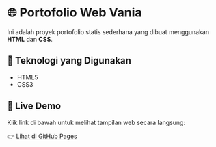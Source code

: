 # 🌐 Portofolio Web Vania

Ini adalah proyek portofolio statis sederhana yang dibuat menggunakan **HTML** dan **CSS**.

## 🧰 Teknologi yang Digunakan

- HTML5
- CSS3

## 🔗 Live Demo

Klik link di bawah untuk melihat tampilan web secara langsung:

👉 [Lihat di GitHub Pages](https://github.com/voltskies/porto_vania.git)  
